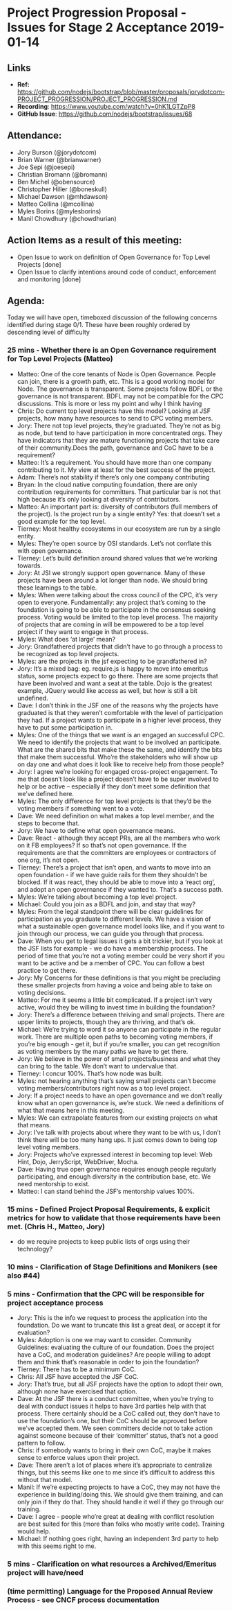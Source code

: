 # Project Progression Proposal - Issues for Stage 2 Acceptance 2019-01-14

## Links

* **Ref:** https://github.com/nodejs/bootstrap/blob/master/proposals/jorydotcom-PROJECT_PROGRESSION/PROJECT_PROGRESSION.md
* **Recording**:  https://www.youtube.com/watch?v=0hK1LGTZpP8
* **GitHub Issue**: https://github.com/nodejs/bootstrap/issues/68

## Attendance:

- Jory Burson (@jorydotcom)
- Brian Warner (@brianwarner)
- Joe Sepi (@joesepi)
- Christian Bromann (@bromann)
- Ben Michel (@obensource)
- Christopher Hiller (@boneskull)
- Michael Dawson (@mhdawson)
- Matteo  Collina  (@mcollina)
- Myles Borins (@mylesborins)
- Manil Chowdhury (@chowdhurian)

## Action Items as a result of this meeting:

- Open Issue to work on definition of Open Governance for Top Level Projects [done]
- Open Issue to clarify intentions around code of conduct, enforcement and monitoring [done]

## Agenda:

Today we will have open, timeboxed discussion of the following concerns identified during stage 0/1. These have been roughly ordered by descending level of difficulty

### 25 mins - Whether there is an Open Governance requirement for Top Level Projects (Matteo)

* Matteo: One of the core tenants of Node is Open Governance. People can join, there is a growth path, etc. This is a good working model for Node. The governance is transparent. Some projects follow BDFL or the governance is not transparent. BDFL may not be compatible for the CPC discussions. This is more or less my point and why I think having 
* Chris: Do current top level projects have this model? Looking at JSF projects, how many have resources to send to CPC voting members.
* Jory: There not top level projects, they’re graduated. They’re not as big as node, but tend to have participation in more concentrated orgs. They have indicators that they are mature functioning projects that take care of their community.Does the path, governance and CoC have to be a requirement? 
* Matteo: It’s a requirement. You should have more than one company contributing to it. My view at least for the best success of the project.
* Adam: There’s not stability if there’s only one company contributing
* Bryan: In the cloud native computing foundation, there are only contribution requirements for committers. That particular bar is not that high because it’s only looking at diversity of contributors.
* Matteo: An important part is: diversity of contributors (full members of the project). Is the project run by a single entity? Yes: that doesn’t set a good example for the top level. 
* Tierney: Most healthy ecosystems in our ecosystem are run by a single entity.
* Myles: They’re open source by OSI standards. Let’s not conflate this with open governance.
* Tierney: Let’s build definition around shared values that we’re working towards.
* Jory: At JSI we strongly support open governance. Many of these projects have been around a lot longer than node. We should bring these learnings to the table.
* Myles: When were talking about the cross council of the CPC, it’s very open to everyone. Fundamentally: any project that’s coming to the foundation is going to be able to participate in the consensus seeking process. Voting would be limited to the top level process. The majority of projects that are coming in will be empowered to be a top level project if they want to engage in that process.
* Myles: What does ‘at large’ mean?
* Jory: Grandfathered projects that didn’t have to go through a process to be recognized as top level projects.
* Myles: are the projects in the jsf expecting to be grandfathered in?
* Jory: It’s a mixed bag: eg. require.js is happy to move into emeritus status, some projects expect to go there. There are some projects that have been involved and want a seat at the table. Dojo is the greatest example, JQuery would like access as well, but how is still a bit undefined.
* Dave: I don’t think in the JSF one of the reasons why the projects have graduated is that they weren’t comfortable with the level of participation they had. If a project wants to participate in a higher level process, they have to put some participation in. 
* Myles: One of the things that we want is an engaged an successful CPC. We need to identify the projects that want to be involved an participate. What are the shared bits that make these the same, and identify the bits that make them successful. Who’re the stakeholders who will show up on day one and what does it look like to receive help from those people?
* Jory: I agree we’re looking for engaged cross-project engagement. To me that doesn’t look like a project doesn’t have to be super involved to help or be active – especially if they don’t meet some definition that we’ve defined here.
* Myles: The only difference for top level projects is that they’d be the voting members if something went to a vote.
* Dave: We need definition on what makes a top level member, and the steps to become that.
* Jory: We have to define what open governance means.
* Dave: React - although they accept PRs, are all the members who work on it FB employees? If so that’s not open governance. If the requirements are that the committers are employees or contractors of one org, it’s not open.
* Tierney: There’s a project that isn’t open, and wants to move into an open foundation - if we have guide rails for them they shouldn’t be blocked. If it was react, they should be able to move into a ‘react org’, and adopt an open governance if they wanted to. That’s a success path.
* Myles: We’re talking about becoming a top level project.
* Michael: Could you join as a BDFL and join, and stay that way?
* Myles: From the legal standpoint there will be clear guidelines for participation as you graduate to different levels. We have a vision of what a sustainable open governance model looks like, and if you want to join through our process, we can guide you through that process.
* Dave: When you get to legal issues it gets a bit trickier, but if you look at the JSF lists for example - we do have a membership process. The period of time that you’re not a voting member could be very short if you want to be active and be a member of CPC. You can follow a best practice to get there.
* Jory: My Concerns for these definitions is that you might be precluding these smaller projects from having a voice and being able to take on voting decisions.
* Matteo: For me it seems a little bit complicated. If a project isn’t very active, would they be willing to invest time in building the foundation?
* Jory: There’s a difference between thriving and small projects. There are upper limits to projects, though they are thriving, and that’s ok.
* Michael: We’re trying to word it so anyone can participate in the regular work. There are multiple open paths to becoming voting members, if you’re big enough - get it, but if you’re smaller, you can get recognition as voting members by the many paths we have to get there.
* Jory: We believe in the power of small projects/business and what they can bring to the table. We don’t want to undervalue that.
* Tierney: I concur 100%. That’s how node was built.
* Myles: not hearing anything that’s saying small projects can’t become voting members/contributors right now as a top level project.
* Jory: If a project needs to have an open governance and we don’t really know what an open governance is, we’re stuck. We need a definitions of what that means here in this meeting.
* Myles: We can extrapolate features from our existing projects on what that means.
* Jory: I’ve talk with projects about where they want to be with us, I don’t think there will be too many hang ups. It just comes down to being top level voting members.
* Jory: Projects who’ve expressed interest in becoming top level: Web Hint, Dojo, JerryScript, WebDriver, Mocha.
* Dave: Having true open governance requires enough people regularly participating, and enough diversity in the contribution base, etc. We need mentorship to exist.
* Matteo: I can stand behind the JSF’s mentorship values 100%.

### 15 mins - Defined Project Proposal Requirements, & explicit metrics for how to validate that those requirements have been met. (Chris H., Matteo, Jory)

- do we require projects to keep public lists of orgs using their technology?


### 10 mins - Clarification of Stage Definitions and Monikers (see also #44)


### 5 mins - Confirmation that the CPC will be responsible for project acceptance process

* Jory: This is the info we request to process the application into the foundation. Do we want to truncate this list a great deal, or accept it for evaluation?
* Myles: Adoption is one we may want to consider. Community Guidelines: evaluating the culture of our foundation. Does the project have a CoC, and moderation guidelines? Are people willing to adopt them and think that’s reasonable in order to join the foundation?
* Tierney: There has to be a minimum CoC.
* Chris: All JSF have accepted the JSF CoC.
* Jory: That’s true, but all JSF projects have the option to adopt their own, although none have exercised that option.
* Dave: At the JSF there is a conduct committee, when you’re trying to deal with conduct issues it helps to have 3rd parties help with that process. There certainly should be a CoC called out, they don’t have to use the foundation’s one, but their CoC should be approved before we’ve accepted them. We seen committers decide not to take action against someone because of their ‘committer’ status, that’s not a good pattern to follow.
* Chris: if somebody wants to bring in their own CoC, maybe it makes sense to enforce values upon their project.
* Dave: There aren’t a lot of places where it’s appropriate to centralize things, but this seems like one to me since it’s difficult to address this without that model.
* Manil: If we’re expecting projects to have a CoC, they may not have the experience in building/doing this. We should give them training, and can only join if they do that. They should handle it well if they go through our training.
* Dave: I agree - people who’re great at dealing with conflict resolution are best suited for this (more than folks who mostly write code). Training would help.
* Michael: If nothing goes right, having an independent 3rd party to help with this seems right to me.

### 5 mins - Clarification on what resources a Archived/Emeritus project will have/need

### (time permitting) Language for the Proposed Annual Review Process - see CNCF process documentation 


